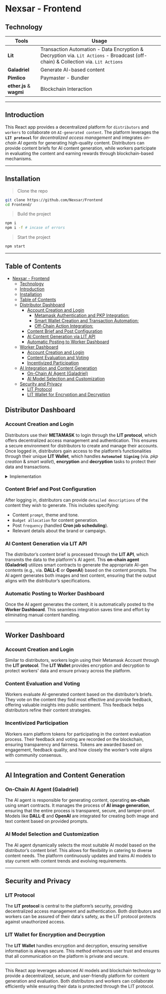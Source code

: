 # Nexsar - Frontend

## Technology
| Tools                    | Usage                                                                                                                            |
| ------------------------ | -------------------------------------------------------------------------------------------------------------------------------- |
| **Lit**                  | Transaction Automation - Data Encryption & Decryption via. `Lit Actions` - Broadcast (off-chain) & Collection via. `Lit Actions` |
| **Galadriel**            | Generate AI-based content                                                                                                        |
| **Pimlico**              | Paymaster - Bundler                                                                                                              |
| **ether.js** & **wagmi** | Blockchain Interaction                                                                                                           |

---

## Introduction
This React app provides a decentralized platform for `distributors` and `workers` to collaborate on `AI-generated content`. The platform leverages the **`LIT protocol`** for *decentralized access management* and integrates *on-chain AI agents* for generating high-quality content. Distributors can provide content briefs for AI content generation, while workers participate in evaluating the content and earning rewards through blockchain-based mechanisms.

---

## Installation

> Clone the repo
```sh
git clone https://github.com/Nexsar/Frontend
cd Frontend/
```

> Build the project
```sh
npm i
npm i -f # incase of errors
```

> Start the project
```sh
npm start
```

---

## Table of Contents
- [Nexsar - Frontend](#nexsar---frontend)
  - [Technology](#technology)
  - [Introduction](#introduction)
  - [Installation](#installation)
  - [Table of Contents](#table-of-contents)
  - [Distributor Dashboard](#distributor-dashboard)
    - [Account Creation and Login](#account-creation-and-login)
      - [Metamask Authentication and PKP Integration:](#metamask-authentication-and-pkp-integration)
      - [Smart Wallet Creation and Transaction Automation:](#smart-wallet-creation-and-transaction-automation)
      - [Off-Chain Action Integration:](#off-chain-action-integration)
    - [Content Brief and Post Configuration](#content-brief-and-post-configuration)
    - [AI Content Generation via LIT API](#ai-content-generation-via-lit-api)
    - [Automatic Posting to Worker Dashboard](#automatic-posting-to-worker-dashboard)
  - [Worker Dashboard](#worker-dashboard)
    - [Account Creation and Login](#account-creation-and-login-1)
    - [Content Evaluation and Voting](#content-evaluation-and-voting)
    - [Incentivized Participation](#incentivized-participation)
  - [AI Integration and Content Generation](#ai-integration-and-content-generation)
    - [On-Chain AI Agent (Galadriel)](#on-chain-ai-agent-Galadriel)
    - [AI Model Selection and Customization](#ai-model-selection-and-customization)
  - [Security and Privacy](#security-and-privacy)
    - [LIT Protocol](#lit-protocol)
    - [LIT Wallet for Encryption and Decryption](#lit-wallet-for-encryption-and-decryption)


## Distributor Dashboard

### Account Creation and Login
Distributors use their **METAMASK** to login through the **LIT protocol**, which offers decentralized access management and authentication. This ensures a secure environment for distributors to create and manage their accounts. Once logged in, distributors gain access to the platform’s functionalities through their unique **LIT Wallet**, which handles **`Automated Signing`** (via. *pkp creation* & *smart wallet*), **encryption** and **decryption** tasks to protect their data and transactions.

<details>
<summary>
Implementation
</summary>

Here's a more technical and professionally framed version of your content in pointer format:

#### Metamask Authentication and PKP Integration:
- **Metamask Login:**  
  Upon logging in via Metamask, we retrieve the **wrapped key** (private key) and initiate a session signed using the **AUTH method** from the PKP (Programmable Key Pair) generated during Metamask authentication.
  
- **Session Sign and Expiration:**  
  The session signature is valid for **10 minutes** and grants specific capabilities based on user roles:
  - **Distributor Capabilities:**
    - Encryption
    - Decryption
    - Signing all resources
    - Executing LIT Actions
    - Implementing Access Control Conditions
  - **Worker Capabilities:**
    - Signing

- **Session Renewal and Capability Requests:**  
  The session signature can be updated upon expiration, allowing the request for assigned capabilities as needed, according to the LIT protocol.

#### Smart Wallet Creation and Transaction Automation:
- **Smart Wallet via LitWalletEther:**  
  Using the session sign and **AUTH method**, a **Smart Wallet** is created through `LitWalletEther`. This wallet facilitates **automated transactions** and is integral for handling secure blockchain operations.
  
- **Encryption and Decryption:**  
  The Smart Wallet's encryption and decryption features are employed to securely encrypt and decrypt sensitive distributor information, ensuring data confidentiality.

#### Off-Chain Action Integration:
- **Broadcast Functionality for Off-Chain Actions:**  
  The platform utilizes **Broadcast** functionality to perform off-chain actions, such as:
  - Aggregating votes.
  - Determining winners for each post.
  
  These actions are directly executed by **LIT Nodes**, enabling efficient off-chain computations and maximizing participation.

This structure is clear, professional, and provides a technical breakdown of the functionalities.
<hr>

</details>

### Content Brief and Post Configuration
After logging in, distributors can provide `detailed descriptions` of the content they wish to generate. This includes specifying:
- Content `prompt`, theme and tone.
- `Budget allocation` for content generation.
- Post `frequency` (handled **Cron job scheduling**).
- Relevant details about the brand or campaign.

### AI Content Generation via LIT API
The distributor’s content brief is processed through the **LIT API**, which transmits the data to the platform's AI agent. This **on-chain agent (Galadriel)** utilizes smart contracts to generate the appropriate AI-gen contents (e.g., via. **DALL-E** or **OpenAI**) based on the content prompts. The AI agent generates both images and text content, ensuring that the output aligns with the distributor’s specifications.

### Automatic Posting to Worker Dashboard
Once the AI agent generates the content, it is automatically posted to the **Worker Dashboard**. This seamless integration saves time and effort by eliminating manual content handling.

---

## Worker Dashboard

### Account Creation and Login
Similar to distributors, workers login using their Metamask Account through the **LIT protocol**. The **LIT Wallet** provides encryption and decryption to protect workers' data and ensure privacy across the platform.

### Content Evaluation and Voting
Workers evaluate AI-generated content based on the distributor’s briefs. They vote on the content they find most effective and provide feedback, offering valuable insights into public sentiment. This feedback helps distributors refine their content strategies.

### Incentivized Participation
Workers earn platform tokens for participating in the content evaluation process. Their feedback and voting are recorded on the blockchain, ensuring transparency and fairness. Tokens are awarded based on engagement, feedback quality, and how closely the worker’s vote aligns with community consensus.

---

## AI Integration and Content Generation

### On-Chain AI Agent (Galadriel)
The AI agent is responsible for generating content, operating **on-chain** using smart contracts. It manages the process of **AI image generation**, ensuring that the entire process is transparent, secure, and tamper-proof. Models like **DALL-E** and **OpenAI** are integrated for creating both image and text content based on provided prompts.

### AI Model Selection and Customization
The AI agent dynamically selects the most suitable AI model based on the distributor’s content brief. This allows for flexibility in catering to diverse content needs. The platform continuously updates and trains AI models to stay current with content trends and evolving requirements.

---

## Security and Privacy

### LIT Protocol
The **LIT protocol** is central to the platform’s security, providing decentralized access management and authentication. Both distributors and workers can be assured of their data's safety, as the LIT protocol protects against unauthorized access.

### LIT Wallet for Encryption and Decryption
The **LIT Wallet** handles encryption and decryption, ensuring sensitive information is always secure. This method enhances user trust and ensures that all communication on the platform is private and secure.

---

This React app leverages advanced AI models and blockchain technology to provide a decentralized, secure, and user-friendly platform for content generation and evaluation. Both distributors and workers can collaborate efficiently while ensuring their data is protected through the LIT protocol.
